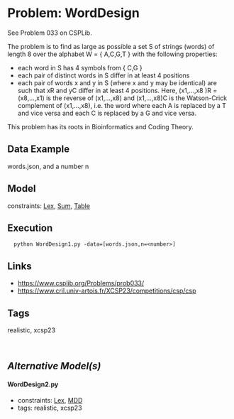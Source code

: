 # Problem: WordDesign

See Problem 033 on CSPLib.

The problem is to find as large as possible a set S of strings (words) of length 8
over the alphabet W = { A,C,G,T } with the following properties:
 - each word in S has 4 symbols from { C,G }
 - each pair of distinct words in S differ in at least 4 positions
 - each pair of words x and y in S (where x and y may be identical) are such that
   xR and yC differ in at least 4 positions. Here, (x1,...,x8 )R = (x8,...,x1) is
   the reverse of (x1,...,x8) and (x1,...,x8)C is the Watson-Crick complement of
   (x1,...,x8), i.e. the word where each A is replaced by a T and vice versa
   and each C is replaced by a G and vice versa.

This problem has its roots in Bioinformatics and Coding Theory.

## Data Example
  words.json, and a number n

## Model
  constraints: [Lex](https://pycsp.org/documentation/constraints/Lex), [Sum](https://pycsp.org/documentation/constraints/Sum), [Table](https://pycsp.org/documentation/constraints/Table)

## Execution
```
  python WordDesign1.py -data=[words.json,n=<number>]
```

## Links
  - https://www.csplib.org/Problems/prob033/
  - https://www.cril.univ-artois.fr/XCSP23/competitions/csp/csp

## Tags
  realistic, xcsp23

<br />

## _Alternative Model(s)_

#### WordDesign2.py
 - constraints: [Lex](https://pycsp.org/documentation/constraints/Lex), [MDD](https://pycsp.org/documentation/constraints/MDD)
 - tags: realistic, xcsp23
